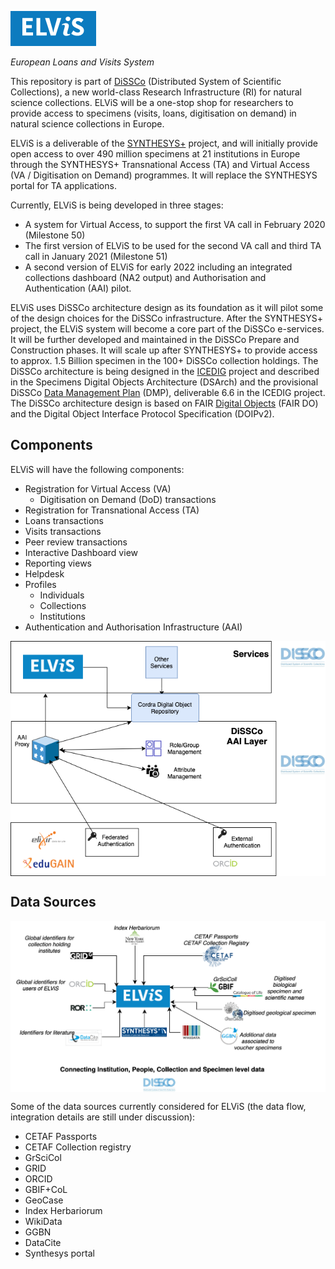![ELViS LOGO](elvis-logo.png)

*European Loans and Visits System* 

This repository is part of [DiSSCo](https://dissco.eu) (Distributed System of Scientific Collections), a 
new world-class Research Infrastructure (RI) for natural science collections. ELViS will be a one-stop shop for researchers to provide access to specimens (visits, loans, digitisation on demand) in natural science collections in Europe. 

ELViS is a deliverable of the [SYNTHESYS+](http://www.synthesys.info/) project, and will initially provide open access 
to over 490 million specimens at 21 institutions in Europe through the SYNTHESYS+ Transnational Access (TA) and Virtual 
Access (VA / Digitisation on Demand) programmes. It will replace the SYNTHESYS portal for TA applications. 

Currently, ELViS is being developed in three stages: 

- A system for Virtual Access, to support the first VA call in February 2020 (Milestone 50)
- The first version of ELViS to be used for the second VA call and third TA call in January 2021 (Milestone 51)
- A second version of ELViS for early 2022 including an integrated collections dashboard (NA2 output) and Authorisation and 
Authentication (AAI) pilot.

ELViS uses DiSSCo architecture design as its foundation as it will pilot some of the design choices 
for the DiSSCo infrastructure. After the SYNTHESYS+ project, the ELViS system will become a core part of the 
DiSSCo e-services. It will be further developed and maintained in the DiSSCo Prepare and Construction phases. 
It will scale up after SYNTHESYS+ to provide access to approx. 1.5 Billion specimen in the 100+ DiSSCo collection holdings. 
The DiSSCo architecture is being designed in the [ICEDIG](https://www.icedig.eu/) project and described in the Specimens 
Digital Objects Architecture (DSArch) and the provisional DiSSCo [Data Management Plan](http://doi.org/10.5281/zenodo.3532937) 
(DMP), deliverable 6.6 in the ICEDIG project. 
The DiSSCo architecture design is based on FAIR [Digital Objects](https://www.dona.net/digitalobjectarchitecture) 
(FAIR DO) and the Digital Object Interface Protocol Specification (DOIPv2).

## Components 
ELViS will have the following components:

- Registration for Virtual Access (VA)
  - Digitisation on Demand (DoD) transactions
- Registration for Transnational Access (TA)
 - Loans transactions
 - Visits transactions
- Peer review transactions 
- Interactive Dashboard view
- Reporting views
- Helpdesk
- Profiles 
  - Individuals
  - Collections
  - Institutions
- Authentication and Authorisation Infrastructure (AAI)

<p align="center">
 <img align=center src="high-level-aai-elvis.png" alt="ELViS AAI"></img>
</p>

## Data Sources 

<p align="center">
  <img align=center src="elvis-data-sources.png" alt="ELViS data sources"></img>
</p>


Some of the data sources currently considered for ELViS 
(the data flow, integration details are still under discussion): 

- CETAF Passports
- CETAF Collection registry
- GrSciCol
- GRID
- ORCID
- GBIF+CoL
- GeoCase
- Index Herbariorum
- WikiData
- GGBN
- DataCite
- Synthesys portal



